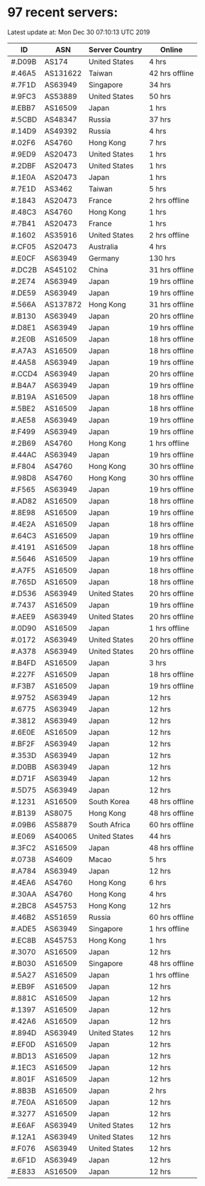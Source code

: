 # 97 recent servers:

Latest update at: Mon Dec 30 07:10:13 UTC 2019

| ID | ASN | Server Country | Online |
| -- | --- | -------------- | ------ |
| #.D09B | AS174 | United States | 4 hrs |
| #.46A5 | AS131622 | Taiwan | 42 hrs offline |
| #.7F1D | AS63949 | Singapore | 34 hrs |
| #.9FC3 | AS53889 | United States | 50 hrs |
| #.EBB7 | AS16509 | Japan | 1 hrs |
| #.5CBD | AS48347 | Russia | 37 hrs |
| #.14D9 | AS49392 | Russia | 4 hrs |
| #.02F6 | AS4760 | Hong Kong | 7 hrs |
| #.9ED9 | AS20473 | United States | 1 hrs |
| #.2DBF | AS20473 | United States | 1 hrs |
| #.1E0A | AS20473 | Japan | 1 hrs |
| #.7E1D | AS3462 | Taiwan | 5 hrs |
| #.1843 | AS20473 | France | 2 hrs offline |
| #.48C3 | AS4760 | Hong Kong | 1 hrs |
| #.7B41 | AS20473 | France | 1 hrs |
| #.1602 | AS35916 | United States | 2 hrs offline |
| #.CF05 | AS20473 | Australia | 4 hrs |
| #.E0CF | AS63949 | Germany | 130 hrs |
| #.DC2B | AS45102 | China | 31 hrs offline |
| #.2E74 | AS63949 | Japan | 19 hrs offline |
| #.DE59 | AS63949 | Japan | 19 hrs offline |
| #.566A | AS137872 | Hong Kong | 31 hrs offline |
| #.B130 | AS63949 | Japan | 20 hrs offline |
| #.D8E1 | AS63949 | Japan | 19 hrs offline |
| #.2E0B | AS16509 | Japan | 18 hrs offline |
| #.A7A3 | AS16509 | Japan | 18 hrs offline |
| #.4A58 | AS63949 | Japan | 19 hrs offline |
| #.CCD4 | AS63949 | Japan | 20 hrs offline |
| #.B4A7 | AS63949 | Japan | 19 hrs offline |
| #.B19A | AS16509 | Japan | 18 hrs offline |
| #.5BE2 | AS16509 | Japan | 18 hrs offline |
| #.AE58 | AS63949 | Japan | 19 hrs offline |
| #.F499 | AS63949 | Japan | 19 hrs offline |
| #.2B69 | AS4760 | Hong Kong | 1 hrs offline |
| #.44AC | AS63949 | Japan | 19 hrs offline |
| #.F804 | AS4760 | Hong Kong | 30 hrs offline |
| #.98D8 | AS4760 | Hong Kong | 30 hrs offline |
| #.F565 | AS63949 | Japan | 19 hrs offline |
| #.AD82 | AS16509 | Japan | 18 hrs offline |
| #.8E98 | AS16509 | Japan | 19 hrs offline |
| #.4E2A | AS16509 | Japan | 18 hrs offline |
| #.64C3 | AS16509 | Japan | 19 hrs offline |
| #.4191 | AS16509 | Japan | 18 hrs offline |
| #.5646 | AS16509 | Japan | 19 hrs offline |
| #.A7F5 | AS16509 | Japan | 18 hrs offline |
| #.765D | AS16509 | Japan | 18 hrs offline |
| #.D536 | AS63949 | United States | 20 hrs offline |
| #.7437 | AS16509 | Japan | 19 hrs offline |
| #.AEE9 | AS63949 | United States | 20 hrs offline |
| #.0D90 | AS16509 | Japan | 1 hrs offline |
| #.0172 | AS63949 | United States | 20 hrs offline |
| #.A378 | AS63949 | United States | 20 hrs offline |
| #.B4FD | AS16509 | Japan | 3 hrs |
| #.227F | AS16509 | Japan | 18 hrs offline |
| #.F3B7 | AS16509 | Japan | 19 hrs offline |
| #.9752 | AS63949 | Japan | 12 hrs |
| #.6775 | AS63949 | Japan | 12 hrs |
| #.3812 | AS63949 | Japan | 12 hrs |
| #.6E0E | AS16509 | Japan | 12 hrs |
| #.BF2F | AS63949 | Japan | 12 hrs |
| #.353D | AS63949 | Japan | 12 hrs |
| #.D0BB | AS63949 | Japan | 12 hrs |
| #.D71F | AS63949 | Japan | 12 hrs |
| #.5D75 | AS63949 | Japan | 12 hrs |
| #.1231 | AS16509 | South Korea | 48 hrs offline |
| #.B139 | AS8075 | Hong Kong | 48 hrs offline |
| #.09B6 | AS58879 | South Africa | 60 hrs offline |
| #.E069 | AS40065 | United States | 44 hrs |
| #.3FC2 | AS16509 | Japan | 48 hrs offline |
| #.0738 | AS4609 | Macao | 5 hrs |
| #.A784 | AS63949 | Japan | 12 hrs |
| #.4EA6 | AS4760 | Hong Kong | 6 hrs |
| #.30AA | AS4760 | Hong Kong | 4 hrs |
| #.2BC8 | AS45753 | Hong Kong | 12 hrs |
| #.46B2 | AS51659 | Russia | 60 hrs offline |
| #.ADE5 | AS63949 | Singapore | 1 hrs offline |
| #.EC8B | AS45753 | Hong Kong | 1 hrs |
| #.3070 | AS16509 | Japan | 12 hrs |
| #.B030 | AS16509 | Singapore | 48 hrs offline |
| #.5A27 | AS16509 | Japan | 1 hrs offline |
| #.EB9F | AS16509 | Japan | 12 hrs |
| #.881C | AS16509 | Japan | 12 hrs |
| #.1397 | AS16509 | Japan | 12 hrs |
| #.42A6 | AS16509 | Japan | 12 hrs |
| #.894D | AS63949 | United States | 12 hrs |
| #.EF0D | AS16509 | Japan | 12 hrs |
| #.BD13 | AS16509 | Japan | 12 hrs |
| #.1EC3 | AS16509 | Japan | 12 hrs |
| #.801F | AS16509 | Japan | 12 hrs |
| #.8B3B | AS16509 | Japan | 2 hrs |
| #.7E0A | AS16509 | Japan | 12 hrs |
| #.3277 | AS16509 | Japan | 12 hrs |
| #.E6AF | AS63949 | United States | 12 hrs |
| #.12A1 | AS63949 | United States | 12 hrs |
| #.F076 | AS63949 | United States | 12 hrs |
| #.6F1D | AS63949 | Japan | 12 hrs |
| #.E833 | AS16509 | Japan | 12 hrs |

